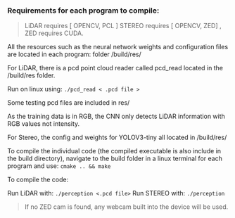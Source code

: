 ### Requirements for each program to compile:

> LiDAR requires  [ OPENCV, PCL ]
> STEREO requires [ OPENCV, ZED] , ZED requires CUDA.


All the resources such as the neural network weights and configuration files are located in each program: folder /build/res/

For LiDAR, there is a pcd point cloud reader called pcd_read located
in the /build/res folder. 

Run on linux using: 
`./pcd_read < .pcd file >`

Some testing pcd files are included in res/

As the training data is in RGB, the CNN only detects LiDAR information with RGB values not intensity.

For Stereo, the config and weights for YOLOV3-tiny all located in /build/res/

To compile the individual code (the compiled executable is also include in the build directory), navigate to the build folder in a linux terminal for each program and use:
`cmake .. && make`

To compile the code:

Run LiDAR with: `./perception <.pcd file>`
Run STEREO with: `./perception`

> If no ZED cam is found, any webcam built into the device will be used.

